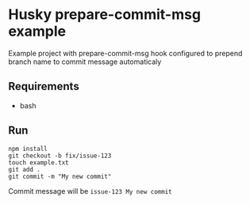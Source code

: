# Husky prepare-commit-msg example

Example project with prepare-commit-msg hook configured to prepend branch name to commit message automaticaly

## Requirements

* bash

## Run

    npm install
    git checkout -b fix/issue-123
    touch example.txt
    git add .
    git commit -m "My new commit"

Commit message will be `issue-123 My new commit`
